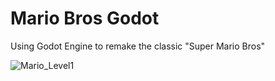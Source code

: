 # Mario Bros Godot
Using Godot Engine to remake the classic "Super Mario Bros"

![Mario_Level1](https://i.imgur.com/ERFlqCu.jpg)
